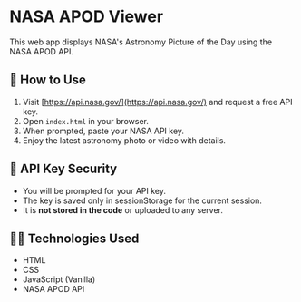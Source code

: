 # NASA APOD Viewer

This web app displays NASA's Astronomy Picture of the Day using the NASA APOD API.

## 🚀 How to Use

1. Visit [https://api.nasa.gov/](https://api.nasa.gov/) and request a free API key.
2. Open `index.html` in your browser.
3. When prompted, paste your NASA API key.
4. Enjoy the latest astronomy photo or video with details.

## 🔐 API Key Security

- You will be prompted for your API key.
- The key is saved only in sessionStorage for the current session.
- It is **not stored in the code** or uploaded to any server.

## 👨‍💻 Technologies Used

- HTML
- CSS
- JavaScript (Vanilla)
- NASA APOD API
